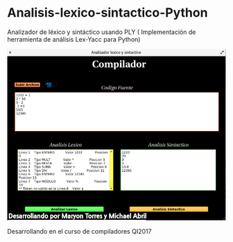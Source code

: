 # Analisis-lexico-sintactico-Python
Analizador de léxico y sintáctico usando PLY ( Implementación de herramienta de análisis Lex-Yacc para Python)

![Captura](vista/captura.png)

Desarrollando en el curso de compiladores QI2017
